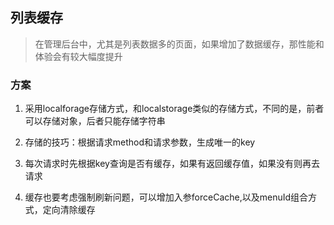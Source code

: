 
## 列表缓存

> 在管理后台中，尤其是列表数据多的页面，如果增加了数据缓存，那性能和体验会有较大幅度提升

### 方案
1. 采用localforage存储方式，和localstorage类似的存储方式，不同的是，前者可以存储对象，后者只能存储字符串

2. 存储的技巧：根据请求method和请求参数，生成唯一的key

3. 每次请求时先根据key查询是否有缓存，如果有返回缓存值，如果没有则再去请求

4. 缓存也要考虑强制刷新问题，可以增加入参forceCache,以及menuId组合方式，定向清除缓存